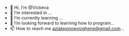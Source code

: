 - 👋 Hi, I’m @Vickeva
- 👀 I’m interested in ...
- 🌱 I’m currently learning ...
- 💞️ I’m looking forward to learning how to program...
- 📫 How to reach me aziakponoevioghene@gmail.com...

<!---
Vickeva/Vickeva is a ✨ special ✨ repository because its `README.md` (this file) appears on your GitHub profile.
You can click the Preview link to take a look at your changes.
--->
